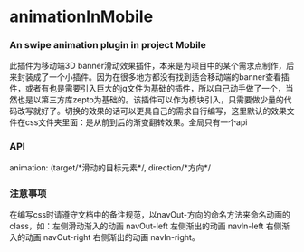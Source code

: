 # animationInMobile
<h3>An swipe animation plugin in project Mobile</h3>
<p>此插件为移动端3D banner滑动效果插件，本来是为项目中的某个需求点制作，后来封装成了一个小插件。因为在很多地方都没有找到适合移动端的banner查看插件，或者有也是需要引入巨大的jq文件为基础的插件，所以自己动手做了一个，当然也是以第三方库zepto为基础的。该插件可以作为模块引入，只需要做少量的代码改写就好了。切换的效果的话可以更具自己的需求自行编写，这里默认的效果文件在css文件夹里面：是从前到后的渐变翻转效果。全局只有一个api</p>
<h3>API</h3>
<p>animation: (target/*滑动的目标元素*/, direction/*方向*/</p>
<h3>注意事项</h3>
在编写css时请遵守文档中的备注规范，以navOut-方向的命名方法来命名动画的class，如：左侧滑动渐入的动画 navOut-left 左侧渐出的动画 navIn-left 右侧渐入的动画 navOut-right 右侧渐出的动画 navIn-right。
